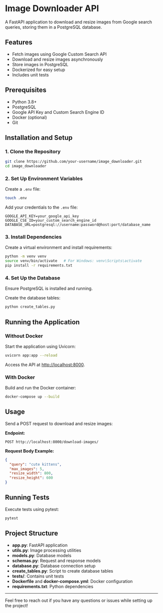# Image Downloader API

A FastAPI application to download and resize images from Google search queries, storing them in a PostgreSQL database.

## Features
- Fetch images using Google Custom Search API
- Download and resize images asynchronously
- Store images in PostgreSQL
- Dockerized for easy setup
- Includes unit tests

## Prerequisites
- Python 3.8+
- PostgreSQL
- Google API Key and Custom Search Engine ID
- Docker (optional)
- Git

## Installation and Setup

### 1. Clone the Repository
```bash
git clone https://github.com/your-username/image_downloader.git
cd image_downloader
```

### 2. Set Up Environment Variables
Create a `.env` file:

```bash
touch .env
```

Add your credentials to the `.env` file:

```
GOOGLE_API_KEY=your_google_api_key
GOOGLE_CSE_ID=your_custom_search_engine_id
DATABASE_URL=postgresql://username:password@host:port/database_name
```

### 3. Install Dependencies
Create a virtual environment and install requirements:

```bash
python -m venv venv
source venv/bin/activate   # For Windows: venv\Scripts\activate
pip install -r requirements.txt
```

### 4. Set Up the Database
Ensure PostgreSQL is installed and running.

Create the database tables:

```bash
python create_tables.py
```

## Running the Application

### Without Docker
Start the application using Uvicorn:

```bash
uvicorn app:app --reload
```

Access the API at [http://localhost:8000](http://localhost:8000).

### With Docker
Build and run the Docker container:

```bash
docker-compose up --build
```

## Usage
Send a POST request to download and resize images:

**Endpoint:**
```
POST http://localhost:8000/download-images/
```

**Request Body Example:**
```json
{
  "query": "cute kittens",
  "max_images": 5,
  "resize_width": 800,
  "resize_height": 600
}
```

## Running Tests
Execute tests using pytest:

```bash
pytest
```

## Project Structure
- **app.py**: FastAPI application
- **utils.py**: Image processing utilities
- **models.py**: Database models
- **schemas.py**: Request and response models
- **database.py**: Database connection setup
- **create_tables.py**: Script to create database tables
- **tests/**: Contains unit tests
- **Dockerfile** and **docker-compose.yml**: Docker configuration
- **requirements.txt**: Python dependencies

---
Feel free to reach out if you have any questions or issues while setting up the project!


